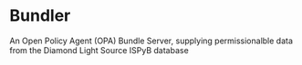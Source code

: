 # Bundler

An Open Policy Agent (OPA) Bundle Server, supplying permissionalble data from the Diamond Light Source ISPyB database
